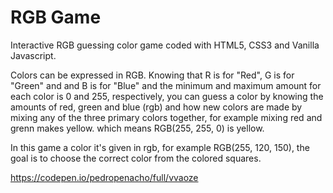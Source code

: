 <h1>RGB Game</h1>
<p>Interactive RGB guessing color game coded with HTML5, CSS3 and Vanilla Javascript.</p>

<p>Colors can be expressed in RGB. Knowing that R is for "Red", G is for "Green" and and B is for "Blue" and the minimum and maximum amount for each color is 0 and 255, respectively, you can guess a color by knowing the amounts of red, green and blue (rgb) and how new colors are made by mixing any of the three primary colors together, for example mixing red and grenn makes yellow. which means RGB(255, 255, 0) is yellow.</p>

<p>In this game a color it's given in rgb, for example RGB(255, 120, 150), the goal is to choose the correct color from the colored squares.</p>

https://codepen.io/pedropenacho/full/vvaoze
